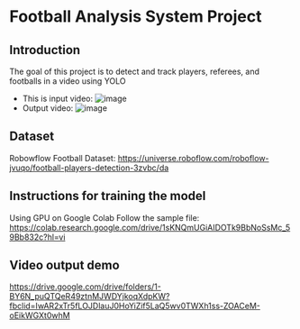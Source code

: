 # Football Analysis System Project
## Introduction
The goal of this project is to detect and track players, referees, and footballs in a video using YOLO
* This is input video:
![image](https://github.com/TranTop2806/Football-Analysis-Using-ML/assets/112878057/e55d42f8-456a-42f7-b9a9-f47df8c90755)
* Output video:
![image](https://github.com/TranTop2806/Football-Analysis-Using-ML/assets/112878057/3181b99c-6aef-4d19-89c5-3db69508b667)
## Dataset
Robowflow Football Dataset: https://universe.roboflow.com/roboflow-jvuqo/football-players-detection-3zvbc/da
## Instructions for training the model
Using GPU on Google Colab
Follow the sample file: https://colab.research.google.com/drive/1sKNQmUGiAIDOTk9BbNoSsMc_59Bb832c?hl=vi
## Video output demo
https://drive.google.com/drive/folders/1-BY6N_puQTQeR49ztnMJWDYjkoqXdpKW?fbclid=IwAR2xTr5fLOJDlauJ0HoYiZif5LaQ5wv0TWXh1ss-ZOACeM-oEikWGXt0whM
